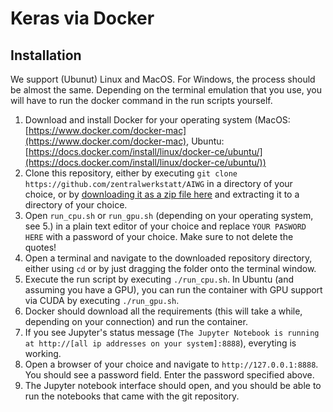 # Keras via Docker

## Installation

We support (Ubunut) Linux and MacOS. For Windows, the process should be almost the same. Depending on the terminal emulation that you use, you will have to run the docker command in the run scripts yourself.

1. Download and install Docker for your operating system (MacOS: [https://www.docker.com/docker-mac](https://www.docker.com/docker-mac), Ubuntu: [https://docs.docker.com/install/linux/docker-ce/ubuntu/](https://docs.docker.com/install/linux/docker-ce/ubuntu/))
2. Clone this repository, either by executing `git clone https://github.com/zentralwerkstatt/AIWG` in a directory of your choice, or by [downloading it as a zip file here](https://github.com/zentralwerkstatt/AIWG/archive/master.zip) and extracting it to a directory of your choice.
3. Open `run_cpu.sh` or `run_gpu.sh` (depending on your operating system, see 5.) in a plain text editor of your choice and replace `YOUR PASWORD HERE` with a password of your choice. Make sure to not delete the quotes!
4. Open a terminal and navigate to the downloaded repository directory, either using `cd` or by just dragging the folder onto the terminal window.
5. Execute the run script by executing `./run_cpu.sh`. In Ubuntu (and assuming you have a GPU), you can run the container with GPU support via CUDA by executing `./run_gpu.sh`.
6. Docker should download all the requirements (this will take a while, depending on your connection) and run the container.
7. If you see Jupyter's status message (`The Jupyter Notebook is running at http://[all ip addresses on your system]:8888`), everyting is working.
8. Open a browser of your choice and navigate to `http://127.0.0.1:8888`. You should see a password field. Enter the password specified above.
9. The Jupyter notebook interface should open, and you should be able to run the notebooks that came with the git repository.




